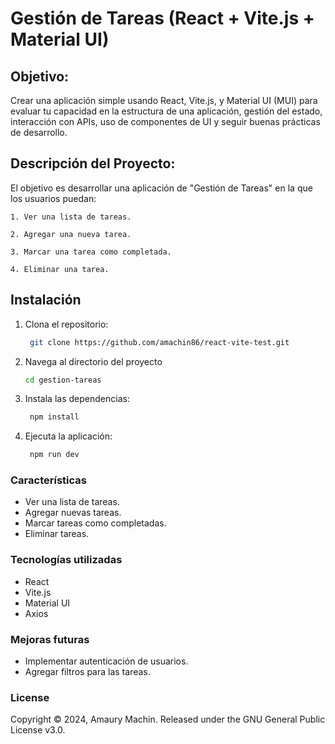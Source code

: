 # Gestión de Tareas (React + Vite.js + Material UI)

## Objetivo:
Crear una aplicación simple usando React, Vite.js, y Material UI (MUI) para evaluar tu capacidad en la estructura de una aplicación, gestión del estado, interacción con APIs, uso de componentes de UI y seguir buenas prácticas de desarrollo.

## Descripción del Proyecto:
El objetivo es desarrollar una aplicación de "Gestión de Tareas" en la que los usuarios puedan:

    1. Ver una lista de tareas.

    2. Agregar una nueva tarea.

    3. Marcar una tarea como completada.

    4. Eliminar una tarea.

## Instalación
1. Clona el repositorio:
   ```bash
    git clone https://github.com/amachin86/react-vite-test.git
     ``` 

2. Navega al directorio del proyecto
    ```bash
    cd gestion-tareas
    ```
3. Instala las dependencias:
   ```bash
    npm install
    ```
4. Ejecuta la aplicación:
    ```bash
     npm run dev
    ```

### Características
* Ver una lista de tareas.
* Agregar nuevas tareas.
* Marcar tareas como completadas.
* Eliminar tareas.

### Tecnologías utilizadas
* React
* Vite.js
* Material UI
* Axios

### Mejoras futuras
* Implementar autenticación de usuarios.
* Agregar filtros para las tareas.

### License
Copyright © 2024, Amaury Machin. Released under the GNU General Public License v3.0.
